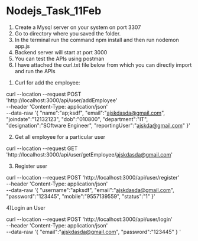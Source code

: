 # Nodejs_Task_11Feb

1. Create a Mysql server on your system on port 3307
2. Go to directory where you saved the folder.
3. In the terminal run the command npm install and then run nodemon app.js
4. Backend server will start at port 3000
5. You can test the APIs using postman
6. I have attached the curl.txt file below from which you can directly import and run the APIs


1) Curl for add the employee:

curl --location --request POST 'http://localhost:3000/api/user/addEmployee' \
--header 'Content-Type: application/json' \
--data-raw '{
    "name":"ap;ksdf",
    "email":"ajskdasda@gmail.com",
    "joindate":"12132123",
    "dob":"010800",
    "department":"IT",
    "designation":"SOftware Engineer",
    "reportingUser":"ajskda@gmail.com"
}'


2) Get all employee for a particular user 

curl --location --request GET 'http://localhost:3000/api/user/getEmployee/ajskdasda@gmail.com'

3) Register user

curl --location --request POST 'http://localhost:3000/api/user/register' \
--header 'Content-Type: application/json' \
--data-raw '{
    "username":"apksdf",
    "email":"ajskdasda@gmail.com",
    "password":"123445",
    "mobile":"9557139559",
    "status":"1"
}'

4)Login an User

curl --location --request POST 'http://localhost:3000/api/user/login' \
--header 'Content-Type: application/json' \
--data-raw '{
    "email":"ajskdasda@gmail.com",
    "password":"123445"
}
'

